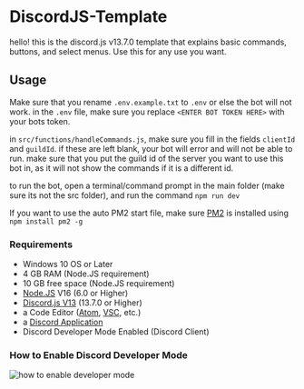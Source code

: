 ﻿# DiscordJS-Template
 
 hello! this is the discord.js v13.7.0 template that explains basic commands, buttons, and select menus. Use this for any use you want.
 
 ## Usage
 
Make sure that you rename `.env.example.txt` to `.env` or else the bot will not work. in the `.env` file, make sure you replace `<ENTER BOT TOKEN HERE>` with your bots token. 

in `src/functions/handleCommands.js`, make sure you fill in the fields `clientId` and `guildId`. if these are left blank, your bot will error and will not be able to run. make sure that you put the guild id of the server you want to use this bot in, as it will not show the commands if it is a different id.

to run the bot, open a terminal/command prompt in the main folder (make sure its not the src folder), and run the command `npm run dev`

If you want to use the auto PM2 start file, make sure [PM2](https://pm2.keymetrics.io) is installed using `npm install pm2 -g`

### Requirements
* Windows 10 OS or Later
* 4 GB RAM (Node.JS requirement)
* 10 GB free space (Node.JS requirement)
* [Node.JS](https://nodejs.org/en/) V16 (6.0 or Higher)
* [Discord.js V13](https://discord.js.org/#/) (13.7.0 or Higher)
* a Code Editor ([Atom](https://atom.io), [VSC](https://code.visualstudio.com), etc.)
* a [Discord Application](https://discord.com/developers/applications)
* Discord Developer Mode Enabled (Discord Client)
### How to Enable Discord Developer Mode
![how to enable developer mode](https://im5.ezgif.com/tmp/ezgif-5-b4f03b7ad3.gif)
